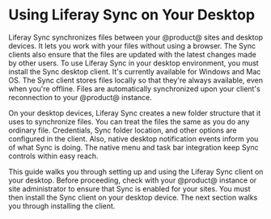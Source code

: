 # Using Liferay Sync on Your Desktop

Liferay Sync synchronizes files between your @product@ sites and desktop 
devices. It lets you work with your files without using a browser. The Sync 
clients also ensure that the files are updated with the latest changes made by 
other users. To use Liferay Sync in your desktop environment, you must install 
the Sync desktop client. It's currently available for Windows and Mac OS. The 
Sync client stores files locally so that they're always available, even when 
you're offline. Files are automatically synchronized upon your client's 
reconnection to your @product@ instance. 

On your desktop devices, Liferay Sync creates a new folder structure that it 
uses to synchronize files. You can treat the files the same as you do any 
ordinary file. Credentials, Sync folder location, and other options are 
configured in the client. Also, native desktop notification events inform you of 
what Sync is doing. The native menu and task bar integration keep Sync controls 
within easy reach. 

This guide walks you through setting up and using the Liferay Sync client on
your desktop. Before proceeding, check with your @product@ instance or site 
administrator to ensure that Sync is enabled for your sites. You must then 
install the Sync client on your desktop device. The next section walks you 
through installing the client. 
